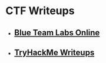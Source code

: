 
# CTF Writeups

- ## [Blue Team Labs Online](./btlo/index.md)
- ## [TryHackMe Writeups](./tryhackme/index.md)
    
